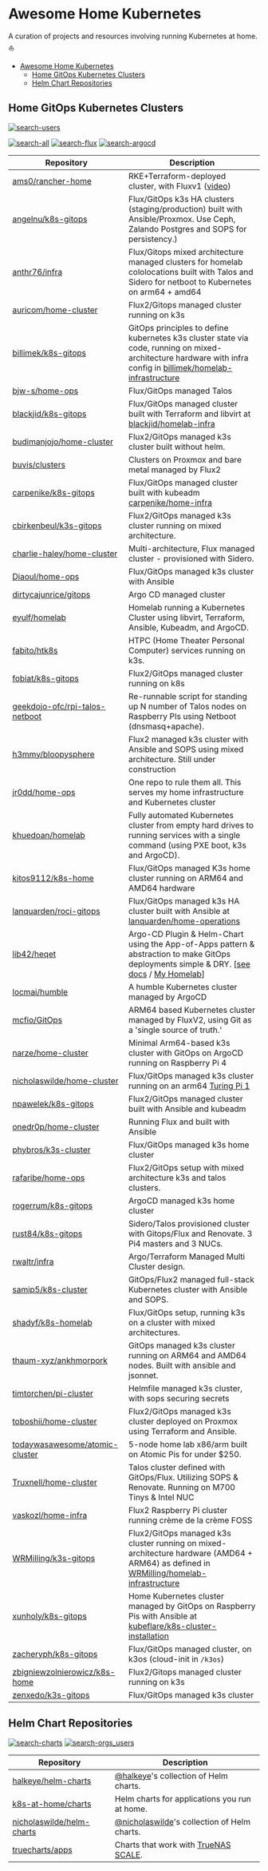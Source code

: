 # Awesome Home Kubernetes

A curation of projects and resources involving running Kubernetes at home. ⛵

- [Awesome Home Kubernetes](#awesome-home-kubernetes)
  - [Home GitOps Kubernetes Clusters](#home-gitops-kubernetes-clusters)
  - [Helm Chart Repositories](#helm-chart-repositories)

## Home GitOps Kubernetes Clusters

[![search-users](https://img.shields.io/badge/search-users-orange?style=for-the-badge)](https://sourcegraph.com/search?q=%28repo%3A%5Egithub%5C.com%2Fams0%2F.%2A+or+repo%3A%5Egithub%5C.com%2Fangelnu%2F.%2A+or+repo%3A%5Egithub%5C.com%2Fanthr76%2F.%2A+or+repo%3A%5Egithub%5C.com%2Fauricom%2F.%2A+or+repo%3A%5Egithub%5C.com%2Fbillimek%2F.%2A+or+repo%3A%5Egithub%5C.com%2Fbjw-s%2F.%2A+or+repo%3A%5Egithub%5C.com%2Fblackjid%2F.%2A+or+repo%3A%5Egithub%5C.com%2Fbudimanjojo%2F.%2A+or+repo%3A%5Egithub%5C.com%2Fbuvis%2F.%2A+or+repo%3A%5Egithub%5C.com%2Fcarpenike%2F.%2A+or+repo%3A%5Egithub%5C.com%2Fcbirkenbeul%2F.%2A+or+repo%3A%5Egithub%5C.com%2Fcharlie-haley%2F.%2A+or+repo%3A%5Egithub%5C.com%2FDiaoul%2F.%2A+or+repo%3A%5Egithub%5C.com%2Fdirtycajunrice%2F.%2A+or+repo%3A%5Egithub%5C.com%2Feyulf%2F.%2A+or+repo%3A%5Egithub%5C.com%2Ffabito%2F.%2A+or+repo%3A%5Egithub%5C.com%2Ffobiat%2F.%2A+or+repo%3A%5Egithub%5C.com%2Fgeekdojo-ofc%2F.%2A+or+repo%3A%5Egithub%5C.com%2Fh3mmy%2F.%2A+or+repo%3A%5Egithub%5C.com%2Fjr0dd%2F.%2A+or+repo%3A%5Egithub%5C.com%2Fkhuedoan%2F.%2A+or+repo%3A%5Egithub%5C.com%2Fkitos9112%2F.%2A+or+repo%3A%5Egithub%5C.com%2Flanquarden%2F.%2A+or+repo%3A%5Egithub%5C.com%2Flib42%2F.%2A+or+repo%3A%5Egithub%5C.com%2Flocmai%2F.%2A+or+repo%3A%5Egithub%5C.com%2Fmcfio%2F.%2A+or+repo%3A%5Egithub%5C.com%2Fnarze%2F.%2A+or+repo%3A%5Egithub%5C.com%2Fnicholaswilde%2F.%2A+or+repo%3A%5Egithub%5C.com%2Fnpawelek%2F.%2A+or+repo%3A%5Egithub%5C.com%2Fonedr0p%2F.%2A+or+repo%3A%5Egithub%5C.com%2Fphybros%2F.%2A+or+repo%3A%5Egithub%5C.com%2Frafaribe%2F.%2A+or+repo%3A%5Egithub%5C.com%2Frogerrum%2F.%2A+or+repo%3A%5Egithub%5C.com%2Frust84%2F.%2A+or+repo%3A%5Egithub%5C.com%2Frwaltr%2F.%2A+or+repo%3A%5Egithub%5C.com%2Fsamip5%2F.%2A+or+repo%3A%5Egithub%5C.com%2Fshadyf%2F.%2A+or+repo%3A%5Egithub%5C.com%2Fthaum-xyz%2F.%2A+or+repo%3A%5Egithub%5C.com%2Ftimtorchen%2F.%2A+or+repo%3A%5Egithub%5C.com%2Ftoboshii%2F.%2A+or+repo%3A%5Egithub%5C.com%2Ftodaywasawesome%2F.%2A+or+repo%3A%5Egithub%5C.com%2FTruxnell%2F.%2A+or+repo%3A%5Egithub%5C.com%2Fvaskozl%2F.%2A+or+repo%3A%5Egithub%5C.com%2FWRMilling%2F.%2A+or+repo%3A%5Egithub%5C.com%2Fxunholy%2F.%2A+or+repo%3A%5Egithub%5C.com%2Fzacheryph%2F.%2A+or+repo%3A%5Egithub%5C.com%2Fzbigniewzolnierowicz%2F.%2A+or+repo%3A%5Egithub%5C.com%2Fzenxedo%2F.%2A%29+count%3A2000&patternType=literal)

[![search-all](https://img.shields.io/badge/search-all%20repos-orange?style=for-the-badge)](https://sourcegraph.com/search?q=%28repo%3A%5Egithub%5C.com%2Fams0%2Francher-home%24+or+repo%3A%5Egithub%5C.com%2Fangelnu%2Fk8s-gitops%24+or+repo%3A%5Egithub%5C.com%2Fanthr76%2Finfra%24+or+repo%3A%5Egithub%5C.com%2Fauricom%2Fhome-cluster%24+or+repo%3A%5Egithub%5C.com%2Fbillimek%2Fk8s-gitops%24+or+repo%3A%5Egithub%5C.com%2Fbjw-s%2Fhome-ops%24+or+repo%3A%5Egithub%5C.com%2Fblackjid%2Fk8s-gitops%24+or+repo%3A%5Egithub%5C.com%2Fbudimanjojo%2Fhome-cluster%24+or+repo%3A%5Egithub%5C.com%2Fbuvis%2Fclusters%24+or+repo%3A%5Egithub%5C.com%2Fcarpenike%2Fk8s-gitops%24+or+repo%3A%5Egithub%5C.com%2Fcbirkenbeul%2Fk3s-gitops%24+or+repo%3A%5Egithub%5C.com%2Fcharlie-haley%2Fhome-cluster%24+or+repo%3A%5Egithub%5C.com%2FDiaoul%2Fhome-ops%24+or+repo%3A%5Egithub%5C.com%2Fdirtycajunrice%2Fgitops%24+or+repo%3A%5Egithub%5C.com%2Feyulf%2Fhomelab%24+or+repo%3A%5Egithub%5C.com%2Ffabito%2Fhtk8s%24+or+repo%3A%5Egithub%5C.com%2Ffobiat%2Fk8s-gitops%24+or+repo%3A%5Egithub%5C.com%2Fgeekdojo-ofc%2Frpi-talos-netboot%24+or+repo%3A%5Egithub%5C.com%2Fh3mmy%2Fbloopysphere%24+or+repo%3A%5Egithub%5C.com%2Fjr0dd%2Fhome-ops%24+or+repo%3A%5Egithub%5C.com%2Fkhuedoan%2Fhomelab%24+or+repo%3A%5Egithub%5C.com%2Fkitos9112%2Fk8s-home%24+or+repo%3A%5Egithub%5C.com%2Flanquarden%2Froci-gitops%24+or+repo%3A%5Egithub%5C.com%2Flib42%2Fheqet%24+or+repo%3A%5Egithub%5C.com%2Flocmai%2Fhumble%24+or+repo%3A%5Egithub%5C.com%2Fmcfio%2FGitOps%24+or+repo%3A%5Egithub%5C.com%2Fnarze%2Fhome-cluster%24+or+repo%3A%5Egithub%5C.com%2Fnicholaswilde%2Fhome-cluster%24+or+repo%3A%5Egithub%5C.com%2Fnpawelek%2Fk8s-gitops%24+or+repo%3A%5Egithub%5C.com%2Fonedr0p%2Fhome-cluster%24+or+repo%3A%5Egithub%5C.com%2Fphybros%2Fk3s-cluster%24+or+repo%3A%5Egithub%5C.com%2Frafaribe%2Fhome-ops%24+or+repo%3A%5Egithub%5C.com%2Frogerrum%2Fk8s-gitops%24+or+repo%3A%5Egithub%5C.com%2Frust84%2Fk8s-gitops%24+or+repo%3A%5Egithub%5C.com%2Frwaltr%2Finfra%24+or+repo%3A%5Egithub%5C.com%2Fsamip5%2Fk8s-cluster%24+or+repo%3A%5Egithub%5C.com%2Fshadyf%2Fk8s-homelab%24+or+repo%3A%5Egithub%5C.com%2Fthaum-xyz%2Fankhmorpork%24+or+repo%3A%5Egithub%5C.com%2Ftimtorchen%2Fpi-cluster%24+or+repo%3A%5Egithub%5C.com%2Ftoboshii%2Fhome-cluster%24+or+repo%3A%5Egithub%5C.com%2Ftodaywasawesome%2Fatomic-cluster%24+or+repo%3A%5Egithub%5C.com%2FTruxnell%2Fhome-cluster%24+or+repo%3A%5Egithub%5C.com%2Fvaskozl%2Fhome-infra%24+or+repo%3A%5Egithub%5C.com%2FWRMilling%2Fk3s-gitops%24+or+repo%3A%5Egithub%5C.com%2Fxunholy%2Fk8s-gitops%24+or+repo%3A%5Egithub%5C.com%2Fzacheryph%2Fk8s-gitops%24+or+repo%3A%5Egithub%5C.com%2Fzbigniewzolnierowicz%2Fk8s-home%24+or+repo%3A%5Egithub%5C.com%2Fzenxedo%2Fk3s-gitops%24%29+count%3A2000&patternType=literal)
[![search-flux](https://img.shields.io/badge/search-flux-green?style=for-the-badge)](https://sourcegraph.com/search?q=%28repo%3A%5Egithub%5C.com%2Fams0%2Francher-home%24+or+repo%3A%5Egithub%5C.com%2Fangelnu%2Fk8s-gitops%24+or+repo%3A%5Egithub%5C.com%2Fanthr76%2Finfra%24+or+repo%3A%5Egithub%5C.com%2Fauricom%2Fhome-cluster%24+or+repo%3A%5Egithub%5C.com%2Fbillimek%2Fk8s-gitops%24+or+repo%3A%5Egithub%5C.com%2Fbjw-s%2Fhome-ops%24+or+repo%3A%5Egithub%5C.com%2Fblackjid%2Fk8s-gitops%24+or+repo%3A%5Egithub%5C.com%2Fbudimanjojo%2Fhome-cluster%24+or+repo%3A%5Egithub%5C.com%2Fbuvis%2Fclusters%24+or+repo%3A%5Egithub%5C.com%2Fcarpenike%2Fk8s-gitops%24+or+repo%3A%5Egithub%5C.com%2Fcbirkenbeul%2Fk3s-gitops%24+or+repo%3A%5Egithub%5C.com%2Fcharlie-haley%2Fhome-cluster%24+or+repo%3A%5Egithub%5C.com%2FDiaoul%2Fhome-ops%24+or+repo%3A%5Egithub%5C.com%2Ffobiat%2Fk8s-gitops%24+or+repo%3A%5Egithub%5C.com%2Fh3mmy%2Fbloopysphere%24+or+repo%3A%5Egithub%5C.com%2Fjr0dd%2Fhome-ops%24+or+repo%3A%5Egithub%5C.com%2Fkitos9112%2Fk8s-home%24+or+repo%3A%5Egithub%5C.com%2Flanquarden%2Froci-gitops%24+or+repo%3A%5Egithub%5C.com%2Fmcfio%2FGitOps%24+or+repo%3A%5Egithub%5C.com%2Fnicholaswilde%2Fhome-cluster%24+or+repo%3A%5Egithub%5C.com%2Fnpawelek%2Fk8s-gitops%24+or+repo%3A%5Egithub%5C.com%2Fonedr0p%2Fhome-cluster%24+or+repo%3A%5Egithub%5C.com%2Fphybros%2Fk3s-cluster%24+or+repo%3A%5Egithub%5C.com%2Frafaribe%2Fhome-ops%24+or+repo%3A%5Egithub%5C.com%2Frust84%2Fk8s-gitops%24+or+repo%3A%5Egithub%5C.com%2Fsamip5%2Fk8s-cluster%24+or+repo%3A%5Egithub%5C.com%2Fshadyf%2Fk8s-homelab%24+or+repo%3A%5Egithub%5C.com%2Fthaum-xyz%2Fankhmorpork%24+or+repo%3A%5Egithub%5C.com%2Ftoboshii%2Fhome-cluster%24+or+repo%3A%5Egithub%5C.com%2FTruxnell%2Fhome-cluster%24+or+repo%3A%5Egithub%5C.com%2Fvaskozl%2Fhome-infra%24+or+repo%3A%5Egithub%5C.com%2FWRMilling%2Fk3s-gitops%24+or+repo%3A%5Egithub%5C.com%2Fxunholy%2Fk8s-gitops%24+or+repo%3A%5Egithub%5C.com%2Fzacheryph%2Fk8s-gitops%24+or+repo%3A%5Egithub%5C.com%2Fzbigniewzolnierowicz%2Fk8s-home%24+or+repo%3A%5Egithub%5C.com%2Fzenxedo%2Fk3s-gitops%24%29+count%3A2000&patternType=literal)
[![search-argocd](https://img.shields.io/badge/search-argocd-green?style=for-the-badge)](https://sourcegraph.com/search?q=%28repo%3A%5Egithub%5C.com%2Fdirtycajunrice%2Fgitops%24+or+repo%3A%5Egithub%5C.com%2Feyulf%2Fhomelab%24+or+repo%3A%5Egithub%5C.com%2Ffabito%2Fhtk8s%24+or+repo%3A%5Egithub%5C.com%2Fkhuedoan%2Fhomelab%24+or+repo%3A%5Egithub%5C.com%2Flib42%2Fheqet%24+or+repo%3A%5Egithub%5C.com%2Flocmai%2Fhumble%24+or+repo%3A%5Egithub%5C.com%2Fnarze%2Fhome-cluster%24+or+repo%3A%5Egithub%5C.com%2Frogerrum%2Fk8s-gitops%24+or+repo%3A%5Egithub%5C.com%2Frwaltr%2Finfra%24%29+count%3A2000&patternType=literal)

| Repository                                                      | Description                            |
| --------------------------------------------------------------- | -------------------------------------- |
| [ams0/rancher-home](https://github.com/ams0/rancher-home)             | RKE+Terraform-deployed cluster, with Fluxv1 ([video](https://www.youtube.com/watch?v=JrBo3UCe6ds&t=1375s))        |
| [angelnu/k8s-gitops](https://github.com/angelnu/k8s-gitops)             | Flux/GitOps k3s HA clusters (staging/production) built with Ansible/Proxmox. Use Ceph, Zalando Postgres and SOPS for persistency.)        |
| [anthr76/infra](https://github.com/anthr76/infra)             | Flux/Gitops mixed architecture managed clusters for homelab cololocations built with Talos and Sidero for netboot to Kubernetes on arm64 + amd64        |
| [auricom/home-cluster](https://github.com/auricom/home-cluster)             | Flux2/Gitops managed cluster running on k3s        |
| [billimek/k8s-gitops](https://github.com/billimek/k8s-gitops)             | GitOps principles to define kubernetes k3s cluster state via code, running on mixed-architecture hardware with infra config in [billimek/homelab-infrastructure](https://github.com/billimek/homelab-infrastructure)        |
| [bjw-s/home-ops](https://github.com/bjw-s/home-ops)             | Flux/GitOps managed Talos        |
| [blackjid/k8s-gitops](https://github.com/blackjid/k8s-gitops)             | Flux/GitOps managed cluster built with Terraform and libvirt at [blackjid/homelab-infra](https://github.com/blackjid/homelab-infra)        |
| [budimanjojo/home-cluster](https://github.com/budimanjojo/home-cluster)             | Flux2/GitOps managed k3s cluster built without helm.        |
| [buvis/clusters](https://github.com/buvis/clusters)             | Clusters on Proxmox and bare metal managed by Flux2        |
| [carpenike/k8s-gitops](https://github.com/carpenike/k8s-gitops)             | Flux/GitOps managed cluster built with kubeadm [carpenike/home-infra](https://github.com/carpenike/home-infra)        |
| [cbirkenbeul/k3s-gitops](https://github.com/cbirkenbeul/k3s-gitops)             | Flux2/GitOps managed k3s cluster running on mixed architecture.        |
| [charlie-haley/home-cluster](https://github.com/charlie-haley/home-cluster)             | Multi-architecture, Flux managed cluster - provisioned with Sidero.        |
| [Diaoul/home-ops](https://github.com/Diaoul/home-ops)             | Flux/GitOps managed k3s cluster with Ansible        |
| [dirtycajunrice/gitops](https://github.com/dirtycajunrice/gitops)             | Argo CD managed cluster        |
| [eyulf/homelab](https://github.com/eyulf/homelab)             | Homelab running a Kubernetes Cluster using libvirt, Terraform, Ansible, Kubeadm, and ArgoCD.        |
| [fabito/htk8s](https://github.com/fabito/htk8s)             | HTPC (Home Theater Personal Computer) services running on k3s.        |
| [fobiat/k8s-gitops](https://github.com/fobiat/k8s-gitops)             | Flux2/GitOps managed cluster running on k8s        |
| [geekdojo-ofc/rpi-talos-netboot](https://github.com/geekdojo-ofc/rpi-talos-netboot)             | Re-runnable script for standing up N number of Talos nodes on Raspberry PIs using Netboot (dnsmasq+apache).        |
| [h3mmy/bloopysphere](https://github.com/h3mmy/bloopysphere)             | Flux2 managed k3s cluster with Ansible and SOPS using mixed architecture. Still under construction        |
| [jr0dd/home-ops](https://github.com/jr0dd/home-ops)             | One repo to rule them all. This serves my home infrastructure and Kubernetes cluster        |
| [khuedoan/homelab](https://github.com/khuedoan/homelab)             | Fully automated Kubernetes cluster from empty hard drives to running services with a single command (using PXE boot, k3s and ArgoCD).        |
| [kitos9112/k8s-home](https://github.com/kitos9112/k8s-home)             | Flux/GitOps managed K3s home cluster running on ARM64 and AMD64 hardware        |
| [lanquarden/roci-gitops](https://github.com/lanquarden/roci-gitops)             | Flux/GitOps managed k3s HA cluster built with Ansible at [lanquarden/home-operations](https://github.com/lanquarden/home-operations)        |
| [lib42/heqet](https://github.com/lib42/heqet)             | Argo-CD Plugin & Helm-Chart using the App-of-Apps pattern & abstraction to make GitOps deployments simple & DRY. [[see docs](https://lib42.github.io/heqet) / [My Homelab](https://github.com/nold360/hive-apps)]        |
| [locmai/humble](https://github.com/locmai/humble)             | A humble Kubernetes cluster managed by ArgoCD        |
| [mcfio/GitOps](https://github.com/mcfio/GitOps)             | ARM64 based Kubernetes cluster managed by FluxV2, using Git as a 'single source of truth.'        |
| [narze/home-cluster](https://github.com/narze/home-cluster)             | Minimal Arm64-based k3s cluster with GitOps on ArgoCD running on Raspberry Pi 4        |
| [nicholaswilde/home-cluster](https://github.com/nicholaswilde/home-cluster)             | Flux/GitOps managed k3s cluster running on an arm64 [Turing Pi 1](https://turingpi.com/)        |
| [npawelek/k8s-gitops](https://github.com/npawelek/k8s-gitops)             | Flux2/GitOps managed cluster built with Ansible and kubeadm        |
| [onedr0p/home-cluster](https://github.com/onedr0p/home-cluster)             | Running Flux and built with Ansible        |
| [phybros/k3s-cluster](https://github.com/phybros/k3s-cluster)             | Flux/GitOps managed k3s home cluster        |
| [rafaribe/home-ops](https://github.com/rafaribe/home-ops)             | Flux2/GitOps setup with mixed architecture k3s and talos clusters.        |
| [rogerrum/k8s-gitops](https://github.com/rogerrum/k8s-gitops)             | ArgoCD managed k3s home cluster        |
| [rust84/k8s-gitops](https://github.com/rust84/k8s-gitops)             | Sidero/Talos provisioned cluster with Gitops/Flux and Renovate. 3 Pi4 masters and 3 NUCs.        |
| [rwaltr/infra](https://github.com/rwaltr/infra)             | Argo/Terraform Managed Multi Cluster design.        |
| [samip5/k8s-cluster](https://github.com/samip5/k8s-cluster)             | GitOps/Flux2 managed full-stack Kubernetes cluster with Ansible and SOPS.        |
| [shadyf/k8s-homelab](https://github.com/shadyf/k8s-homelab)             | Flux/GitOps setup, running k3s on a cluster with mixed architectures.        |
| [thaum-xyz/ankhmorpork](https://github.com/thaum-xyz/ankhmorpork)             | GitOps managed k3s cluster running on ARM64 and AMD64 nodes. Built with ansible and jsonnet.        |
| [timtorchen/pi-cluster](https://github.com/timtorchen/pi-cluster)             | Helmfile managed k3s cluster, with sops securing secrets        |
| [toboshii/home-cluster](https://github.com/toboshii/home-cluster)             | Flux2/GitOps managed k3s cluster deployed on Proxmox using Terraform and Ansible.        |
| [todaywasawesome/atomic-cluster](https://github.com/todaywasawesome/atomic-cluster)             | 5-node home lab x86/arm built on Atomic Pis for under $250.        |
| [Truxnell/home-cluster](https://github.com/Truxnell/home-cluster)             | Talos cluster defined with GitOps/Flux.  Utilizing SOPS & Renovate.  Running on M700 Tinys & Intel NUC        |
| [vaskozl/home-infra](https://github.com/vaskozl/home-infra)             | Flux2 Raspberry Pi cluster running crème de la crème FOSS        |
| [WRMilling/k3s-gitops](https://github.com/WRMilling/k3s-gitops)             | Flux2/GitOps managed k3s cluster running on mixed-architecture hardware (AMD64 + ARM64) as defined in [WRMilling/homelab-infrastructure](https://github.com/WRMilling/homelab-infrastructure)        |
| [xunholy/k8s-gitops](https://github.com/xunholy/k8s-gitops)             | Home Kubernetes cluster managed by GitOps on Raspberry Pis with Ansible at [kubeflare/k8s-cluster-installation](https://github.com/raspbernetes/k8s-cluster-installation)        |
| [zacheryph/k8s-gitops](https://github.com/zacheryph/k8s-gitops)             | Flux/GitOps managed cluster, on k3os (cloud-init in `/k3os`)        |
| [zbigniewzolnierowicz/k8s-home](https://github.com/zbigniewzolnierowicz/k8s-home)             | Flux2/Gitops managed cluster running on k3s        |
| [zenxedo/k3s-gitops](https://github.com/zenxedo/k3s-gitops)             | Flux/GitOps managed k3s cluster        |

## Helm Chart Repositories

[![search-charts](https://img.shields.io/badge/search-repos-orange?style=for-the-badge)](https://sourcegraph.com/search?q=%28repo%3A%5Egithub%5C.com%2Fhalkeye%2Fhelm-charts%24+or+repo%3A%5Egithub%5C.com%2Fk8s-at-home%2Fcharts%24+or+repo%3A%5Egithub%5C.com%2Fnicholaswilde%2Fhelm-charts%24+or+repo%3A%5Egithub%5C.com%2Ftruecharts%2Fapps%24%29+count%3A2000&patternType=literal)
[![search-orgs_users](https://img.shields.io/badge/search-orgs%2Fusers-orange?style=for-the-badge)](https://sourcegraph.com/search?q=%28repo%3A%5Egithub%5C.com%2Fhalkeye%2F.%2A+or+repo%3A%5Egithub%5C.com%2Fk8s-at-home%2F.%2A+or+repo%3A%5Egithub%5C.com%2Fnicholaswilde%2F.%2A+or+repo%3A%5Egithub%5C.com%2Ftruecharts%2F.%2A%29+count%3A2000&patternType=literal)

| Repository                                                      | Description                            |
| --------------------------------------------------------------- | -------------------------------------- |
| [halkeye/helm-charts](https://halkeye.github.io/helm-charts)             | [@halkeye](https://github.com/halkeye)'s collection of Helm charts.        |
| [k8s-at-home/charts](https://github.com/k8s-at-home/charts)             | Helm charts for applications you run at home.        |
| [nicholaswilde/helm-charts](https://github.com/nicholaswilde/helm-charts)             | [@nicholaswilde](https://github.com/nicholaswilde)'s collection of Helm charts.        |
| [truecharts/apps](https://github.com/truecharts/apps)             | Charts that work with [TrueNAS SCALE](https://www.truenas.com/truenas-scale/).        |
